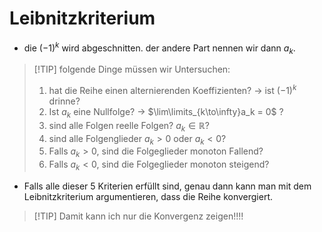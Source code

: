 # Leibnitzkriterium

- die $(-1)^k$ wird abgeschnitten. der andere Part nennen wir dann $a_k$.
    
>[!TIP] folgende Dinge müssen wir Untersuchen:
>1. hat die Reihe einen alternierenden Koeffizienten? → ist $(-1)^k$ drinne?
>2. Ist $a_k$ eine Nullfolge? → $\lim\limits_{k\to\infty}a_k = 0$ ?
>3. sind alle Folgen reelle Folgen? $a_k∈ℝ$?
>4. sind alle Folgenglieder $a_k>0$ oder $a_k<0$?
>5. Falls $a_k>0$, sind die Folgeglieder monoton Fallend?
>6. Falls $a_k < 0$, sind die Folgeglieder monoton steigend?
    
- Falls alle dieser 5 Kriterien erfüllt sind, genau dann kann man mit dem Leibnitzkriterium argumentieren, dass die Reihe konvergiert.
> [!TIP] Damit kann ich nur die Konvergenz zeigen!!!!
